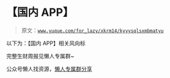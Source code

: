 # 【国内 APP】

> 原文：[`www.yuque.com/for_lazy/xkrm14/kyyysqlsxmbmatyu`](https://www.yuque.com/for_lazy/xkrm14/kyyysqlsxmbmatyu)



<ne-text id="ube5ff3f0">以下为：【国内 APP】相关风向标</ne-text>



<ne-text id="uf372d4fd">完整生财周报见懒人专属群~</ne-text>



<ne-text id="ufe3639d6">公众号懒人找资源，</ne-text>[<ne-text id="u86e40c27">懒人专属群分享</ne-text>](https://lazybook.fun/#/blog/group)

